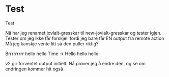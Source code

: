 # Test
Test

Nå har jeg renamet jovialt-gresskar til new-jovialt-gresskar og tester igjen.
Tester om jeg ikke får forskjell fordi jeg bare får EN output fra remote action
Må jeg kanskje vente litt så den puller riktig?

Brrrrrrrrr hello hello
Time -> Hello hello hello

v2 gir forventet output initielt. Nå prøver jeg å endre den, og se om endringen kommer hit også
